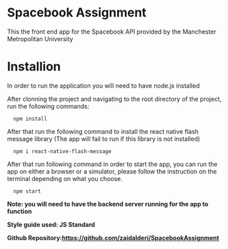 # Spacebook Assignment


This the front end app for the Spacebook API provided by the Manchester Metropolitan University

# Installion

In order to run the application you will need to have node.js installed

After clonning the project and navigating to the root directory of the project, run the following commands:

```
  npm install
```

After that run the following command to install the react native flash message library (The app will fail to run if this library is not installed)

```
  npm i react-native-flash-message
```

After that run following command in order to start the app, you can run the app on either a browser or a simulator, please follow the instruction on the terminal depending on what you choose.

```
  npm start
```

**Note: you will need to have the backend server running for the app to function**

**Style guide used: JS Standard**

**Github Repository:https://github.com/zaidalderi/SpacebookAssignment**

